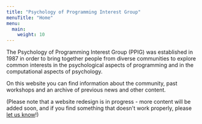 ```yaml
---
title: "Psychology of Programming Interest Group"
menuTitle: "Home"
menu:
  main:
    weight: 10
---
```


The Psychology of Programming Interest Group (PPIG) was established in 1987 in order to bring together people from diverse communities to explore common interests in the psychological aspects of programming and in the computational aspects of psychology.

On this website you can find information about the community, past workshops and an archive of previous news and other content.

(Please note that a website redesign is in progress - more content will be added soon, and if you find something that doesn't work properly, please [let us know](/contact.md)!)
